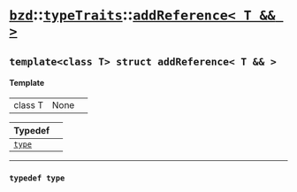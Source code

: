 # [`bzd`](../../../index.md)::[`typeTraits`](../../index.md)::[`addReference< T && >`](../index.md)

## `template<class T> struct addReference< T && >`

#### Template
||||
|---:|:---|:---|
|class T|None||

|Typedef||
|:---|:---|
|[`type`](./index.md)||
------
### `typedef type`

